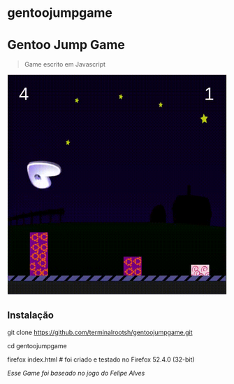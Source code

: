# gentoojumpgame
# Gentoo Jump Game

> Game escrito em Javascript

![Gentoo Jump Game](gentoojump.gif "Gentoo Jump")

## Instalação

git clone https://github.com/terminalrootsh/gentoojumpgame.git

cd gentoojumpgame

firefox index.html # foi criado e testado no Firefox 52.4.0 (32-bit)

_Esse Game foi baseado no jogo do Felipe Alves_
